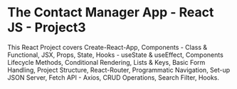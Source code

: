 # The Contact Manager App - React JS - Project3

This React Project covers Create-React-App, Components - Class &amp; Functional, JSX, Props, State, Hooks - useState &amp; useEffect, Components Lifecycle Methods, Conditional Rendering, Lists &amp; Keys, Basic Form Handling, Project Structure, React-Router, Programmatic Navigation, Set-up JSON Server, Fetch API - Axios, CRUD Operations, Search Filter, Hooks.
